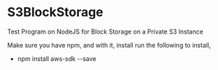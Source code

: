 # S3BlockStorage
Test Program on NodeJS for Block Storage on a Private S3 Instance

Make sure you have npm, and with it, install run the following to install, 
* npm install aws-sdk --save
